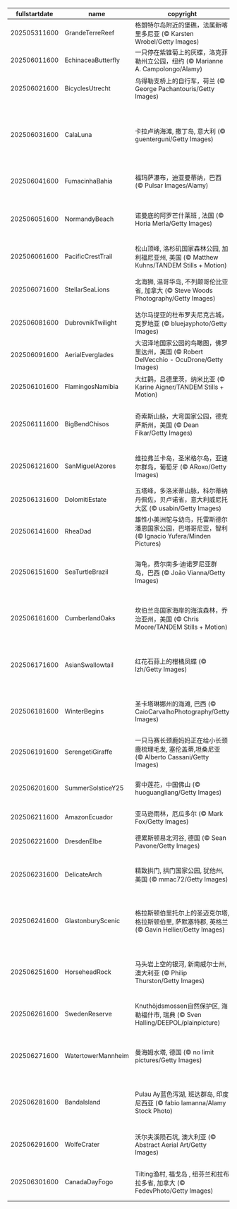|fullstartdate|name|copyright|title|image|
|--|--|--|--|--|
202505311600|GrandeTerreReef|格朗特尔岛附近的堡礁，法属新喀里多尼亚 (© Karsten Wrobel/Getty Images)|海底世界|![](/zh-CN/2025/06/202505311600GrandeTerreReef.jpg)|
202506011600|EchinaceaButterfly|一只停在紫锥菊上的灰蝶，洛克菲勒州立公园，纽约 (© Marianne A. Campolongo/Alamy)|花的力量|![](/zh-CN/2025/06/202506011600EchinaceaButterfly.jpg)|
202506021600|BicyclesUtrecht|乌得勒支桥上的自行车，荷兰 (© George Pachantouris/Getty Images)|为快乐而刹车|![](/zh-CN/2025/06/202506021600BicyclesUtrecht.jpg)|
202506031600|CalaLuna|卡拉卢纳海滩, 撒丁岛, 意大利 (© guenterguni/Getty Images)|卡拉卢纳海滩, 撒丁岛, 意大利|![](/zh-CN/2025/06/202506031600CalaLuna.jpg)|
202506041600|FumacinhaBahia|福玛萨瀑布，迪亚曼蒂纳，巴西 (© Pulsar Images/Alamy)|隐藏的美景|![](/zh-CN/2025/06/202506041600FumacinhaBahia.jpg)|
202506051600|NormandyBeach|诺曼底的阿罗芒什莱班 , 法国 (© Horia Merla/Getty Images)|诺曼底登陆日的转折点|![](/zh-CN/2025/06/202506051600NormandyBeach.jpg)|
202506061600|PacificCrestTrail|松山顶峰, 洛杉矶国家森林公园, 加利福尼亚州, 美国 (© Matthew Kuhns/TANDEM Stills + Motion)|走上高远之路|![](/zh-CN/2025/06/202506061600PacificCrestTrail.jpg)|
202506071600|StellarSeaLions|北海狮, 温哥华岛, 不列颠哥伦比亚省, 加拿大 (© Steve Woods Photography/Getty Images)|来自彼岸的问候|![](/zh-CN/2025/06/202506071600StellarSeaLions.jpg)|
202506081600|DubrovnikTwilight|达尔马提亚的杜布罗夫尼克古城，克罗地亚 (© bluejayphoto/Getty Images)|探索君临城|![](/zh-CN/2025/06/202506081600DubrovnikTwilight.jpg)|
202506091600|AerialEverglades|大沼泽地国家公园的鸟瞰图，佛罗里达州，美国 (© Robert DelVecchio - OcuDrone/Getty Images)|草之河流|![](/zh-CN/2025/06/202506091600AerialEverglades.jpg)|
202506101600|FlamingosNamibia|大红鹳，吕德里茨，纳米比亚 (© Karine Aigner/TANDEM Stills + Motion)|潮汐间的芭蕾|![](/zh-CN/2025/06/202506101600FlamingosNamibia.jpg)|
202506111600|BigBendChisos|奇索斯山脉，大弯国家公园，德克萨斯州，美国 (© Dean Fikar/Getty Images)|星空、岩石与孤寂|![](/zh-CN/2025/06/202506111600BigBendChisos.jpg)|
202506121600|SanMiguelAzores|维拉弗兰卡岛，圣米格尔岛，亚速尔群岛，葡萄牙 (© ARoxo/Getty Images)|海洋的隐秘心跳|![](/zh-CN/2025/06/202506121600SanMiguelAzores.jpg)|
202506131600|DolomitiEstate|五塔峰，多洛米蒂山脉，科尔蒂纳丹佩佐，贝卢诺省，意大利威尼托大区 (© usabin/Getty Images)|静谧之声|![](/zh-CN/2025/06/202506131600DolomitiEstate.jpg)|
202506141600|RheaDad|雄性小美洲鸵与幼鸟，托雷斯德尔潘恩国家公园，巴塔哥尼亚，智利 (© Ignacio Yufera/Minden Pictures)|羽翼下的父爱|![](/zh-CN/2025/06/202506141600RheaDad.jpg)|
202506151600|SeaTurtleBrazil|海龟，费尔南多·迪诺罗尼亚群岛，巴西 (© João Vianna/Getty Images)|远古泳者的现代困境|![](/zh-CN/2025/06/202506151600SeaTurtleBrazil.jpg)|
202506161600|CumberlandOaks|坎伯兰岛国家海岸的海滨森林，乔治亚州，美国 (© Chris Moore/TANDEM Stills + Motion)|海岸静谧，野性依旧|![](/zh-CN/2025/06/202506161600CumberlandOaks.jpg)|
202506171600|AsianSwallowtail|红花石蒜上的柑橘凤蝶 (© lzh/Getty Images)|让授粉游戏开始吧！|![](/zh-CN/2025/06/202506171600AsianSwallowtail.jpg)|
202506181600|WinterBegins|圣卡塔琳娜州的海滩, 巴西 (© CaioCarvalhoPhotography/Getty Images)|潮汐与时间交汇之地|![](/zh-CN/2025/06/202506181600WinterBegins.jpg)|
202506191600|SerengetiGiraffe|一只马赛长颈鹿妈妈正在给小长颈鹿梳理毛发, 塞伦盖蒂,坦桑尼亚 (© Alberto Cassani/Getty Images)|寻找斑点|![](/zh-CN/2025/06/202506191600SerengetiGiraffe.jpg)|
202506201600|SummerSolsticeY25|雾中莲花，中国佛山 (© huoguangliang/Getty Images)|此花端合在瑶池|![](/zh-CN/2025/06/202506201600SummerSolsticeY25.jpg)|
202506211600|AmazonEcuador|亚马逊雨林，厄瓜多尔 (© Mark Fox/Getty Images)|一路丛林|![](/zh-CN/2025/06/202506211600AmazonEcuador.jpg)|
202506221600|DresdenElbe|德累斯顿易北河谷, 德国 (© Sean Pavone/Getty Images)|从废墟中重生|![](/zh-CN/2025/06/202506221600DresdenElbe.jpg)|
202506231600|DelicateArch|精致拱门, 拱门国家公园, 犹他州, 美国 (© mmac72/Getty Images)|大自然的耐心之作|![](/zh-CN/2025/06/202506231600DelicateArch.jpg)|
202506241600|GlastonburyScenic|格拉斯顿伯里托尔上的圣迈克尔塔, 格拉斯顿伯里, 萨默塞特郡, 英格兰 (© Gavin Hellier/Getty Images)|这里举办的是哪个音乐节？|![](/zh-CN/2025/06/202506241600GlastonburyScenic.jpg)|
202506251600|HorseheadRock|马头岩上空的银河, 新南威尔士州, 澳大利亚 (© Philip Thurston/Getty Images)|海岸线附近的“马戏”|![](/zh-CN/2025/06/202506251600HorseheadRock.jpg)|
202506261600|SwedenReserve|Knuthöjdsmossen自然保护区, 海勒福什市, 瑞典 (© Sven Halling/DEEPOL/plainpicture)|古冰川遗迹之地|![](/zh-CN/2025/06/202506261600SwedenReserve.jpg)|
202506271600|WatertowerMannheim|曼海姆水塔, 德国 (© no limit pictures/Getty Images)|从实用建筑到地标象征|![](/zh-CN/2025/06/202506271600WatertowerMannheim.jpg)|
202506281600|BandaIsland|Pulau Ay蓝色泻湖, 班达群岛, 印度尼西亚 (© fabio lamanna/Alamy Stock Photo)|哪里让历史变得“辛辣”|![](/zh-CN/2025/06/202506281600BandaIsland.jpg)|
202506291600|WolfeCrater|沃尔夫溪陨石坑, 澳大利亚 (© Abstract Aerial Art/Getty Images)|是谁击中了地面？|![](/zh-CN/2025/06/202506291600WolfeCrater.jpg)|
202506301600|CanadaDayFogo|Tilting渔村, 福戈岛 , 纽芬兰和拉布拉多省, 加拿大 (© FedevPhoto/Getty Images)|原始渔村的风貌|![](/zh-CN/2025/06/202506301600CanadaDayFogo.jpg)|
